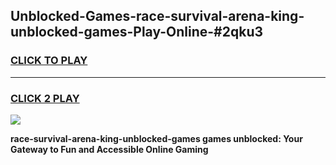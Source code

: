 
## Unblocked-Games-race-survival-arena-king-unblocked-games-Play-Online-#2qku3
<h3>
<a href="https://premium.freeplayer.one?title=race-survival-arena-king-unblocked-games&ref=24F">CLICK TO PLAY</a></h3>
<hr>

<h3>
<a href="https://premium.freeplayer.one?title=race-survival-arena-king-unblocked-games&ref=24F">CLICK 2 PLAY</a>
  
</h3>

<a href="https://premium.freeplayer.one?title=race-survival-arena-king-unblocked-games&ref=24F/"><img src="https://clearcache.store/games.png"></a>


**race-survival-arena-king-unblocked-games games unblocked: Your Gateway to Fun and Accessible Online Gaming**
